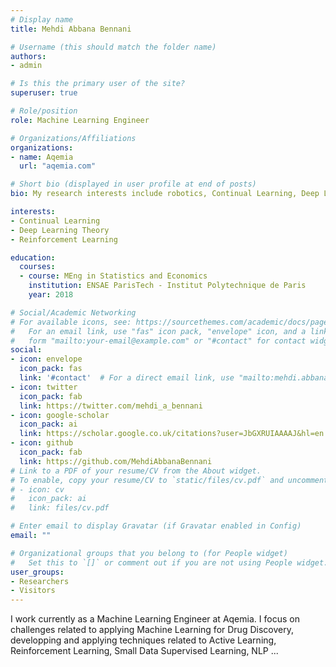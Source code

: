 ```yaml
---
# Display name
title: Mehdi Abbana Bennani

# Username (this should match the folder name)
authors:
- admin

# Is this the primary user of the site?
superuser: true

# Role/position
role: Machine Learning Engineer

# Organizations/Affiliations
organizations:
- name: Aqemia
  url: "aqemia.com"

# Short bio (displayed in user profile at end of posts)
bio: My research interests include robotics, Continual Learning, Deep Learning theory and Reinforcement Learning.

interests:
- Continual Learning
- Deep Learning Theory
- Reinforcement Learning

education:
  courses:
  - course: MEng in Statistics and Economics
    institution: ENSAE ParisTech - Institut Polytechnique de Paris
    year: 2018

# Social/Academic Networking
# For available icons, see: https://sourcethemes.com/academic/docs/page-builder/#icons
#   For an email link, use "fas" icon pack, "envelope" icon, and a link in the
#   form "mailto:your-email@example.com" or "#contact" for contact widget.
social:
- icon: envelope
  icon_pack: fas
  link: '#contact'  # For a direct email link, use "mailto:mehdi.abbana.bennani.math@gmail.com".
- icon: twitter
  icon_pack: fab
  link: https://twitter.com/mehdi_a_bennani
- icon: google-scholar
  icon_pack: ai
  link: https://scholar.google.co.uk/citations?user=JbGXRUIAAAAJ&hl=en
- icon: github
  icon_pack: fab
  link: https://github.com/MehdiAbbanaBennani
# Link to a PDF of your resume/CV from the About widget.
# To enable, copy your resume/CV to `static/files/cv.pdf` and uncomment the lines below.
# - icon: cv
#   icon_pack: ai
#   link: files/cv.pdf

# Enter email to display Gravatar (if Gravatar enabled in Config)
email: ""

# Organizational groups that you belong to (for People widget)
#   Set this to `[]` or comment out if you are not using People widget.
user_groups:
- Researchers
- Visitors
---
```


I work currently as a Machine Learning Engineer at Aqemia. 
I focus on challenges related to applying Machine Learning for Drug Discovery, developping and
 applying techniques related to Active
 Learning, Reinforcement Learning, Small Data Supervised Learning, NLP ...
